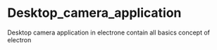 # Desktop_camera_application
Desktop camera application in electrone contain all basics concept of electron
